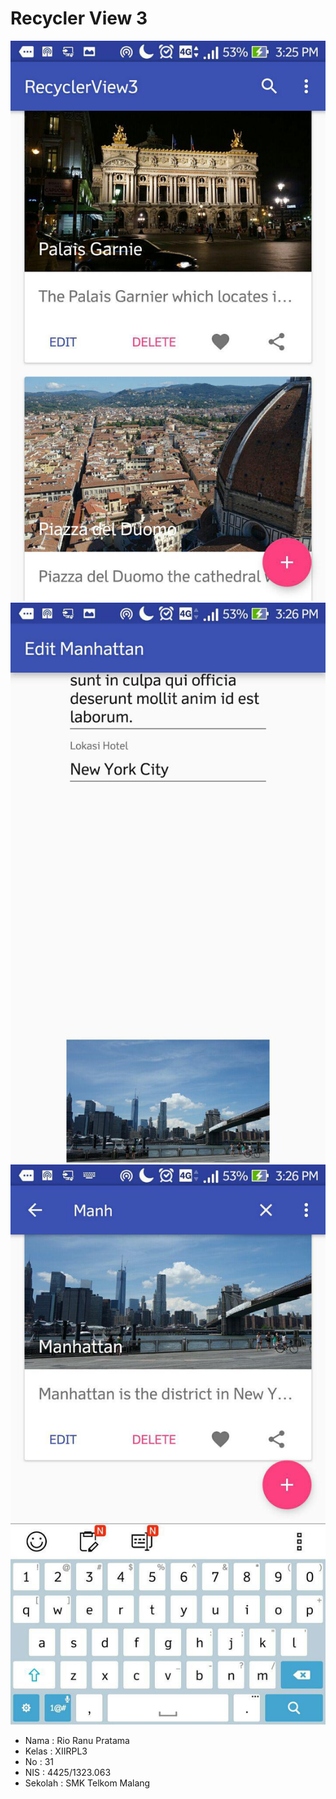 # Recycler View 3

![Image](https://github.com/rioranupratama/recyclerview3/blob/master/XIIRPL3%2331%23RecyclerView%23Praktek3%231.jpg)
![Image](https://github.com/rioranupratama/recyclerview3/blob/master/XIIRPL3%2331%23RecyclerView%23Praktek3%232.jpg)
![Image](https://github.com/rioranupratama/recyclerview3/blob/master/XIIRPL3%2331%23RecyclerView%23Praktek3%233.jpg)

* Nama    : Rio Ranu Pratama
* Kelas   : XIIRPL3
* No      : 31
* NIS     : 4425/1323.063
* Sekolah : SMK Telkom Malang
